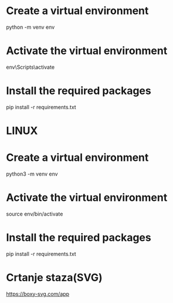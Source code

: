 # Create a virtual environment
python -m venv env

# Activate the virtual environment
env\Scripts\activate

# Install the required packages
pip install -r requirements.txt


# LINUX

# Create a virtual environment
python3 -m venv env

# Activate the virtual environment
source env/bin/activate

# Install the required packages
pip install -r requirements.txt


# Crtanje staza(SVG)
https://boxy-svg.com/app